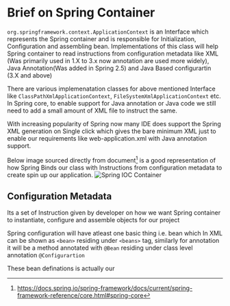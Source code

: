 # Brief on Spring Container
`org.springframework.context.ApplicationContext` is an Interface which represents the Spring container and is responsible for Initialization, Configuration and assembling bean. Implementations of this class will help Spring container to read instructions from configuration metadata like XML (Was primarily used  in 1.X to 3.x now annotation are used more widely), Java Annotation(Was added in Spring 2.5) and Java Based configurartin (3.X and above)

There are various implemenatation classes for above mentioned Interface like `ClassPathXmlApplicationContext`, `FileSystemXmlApplicationContext` etc. In Spring core, to enable support for Java annotation or Java code we still need to add a small amount of XML file to instruct the same.

With increasing popularity of Spring now many IDE does support the Spring XML generation on Single click which gives the bare minimum XML just to enable our requirements like web-application.xml with Java annotation support.

Below image sourced directly from document[^1] is a good representation of how Spring Binds our class with Instructions from configuration metadata to create spin up our application.
![Spring IOC Container](https://docs.spring.io/spring-framework/docs/current/spring-framework-reference/images/container-magic.png)
## Configuration Metadata
Its a set of Instruction given by developer on how we want Spring container to instantiate, configure and assemble objects for our project

Spring configuration will have atleast one basic thing i.e. bean which In XML can be shown as `<bean>` residing under `<beans>` tag, similarly for annotation it will be a method annotated with `@Bean` residing under class level annotation `@Configurartion`

These bean definations is actually our 

[^1]: https://docs.spring.io/spring-framework/docs/current/spring-framework-reference/core.html#spring-core
<!--stackedit_data:
eyJoaXN0b3J5IjpbLTE2NTAzMzU5MDUsLTIwODg3NDY2MTJdfQ
==
-->